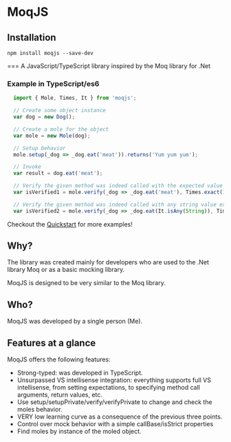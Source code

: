 MoqJS
===

## Installation
```
npm install moqjs --save-dev
```
===
A JavaScript/TypeScript library inspired by the Moq library for .Net

### Example in TypeScript/es6
```javascript
  import { Mole, Times, It } from 'moqjs';

  // Create some object instance
  var dog = new Dog();

  // Create a mole for the object
  var mole = new Mole(dog);

  // Setup behavior
  mole.setup(_dog => _dog.eat('meat')).returns('Yum yum yum');

  // Invoke
  var result = dog.eat('meat');

  // Verify the given method was indeed called with the expected value exactly once
  var isVerified1 = mole.verify(_dog => _dog.eat('meat'), Times.exact(1));

  // Verify the given method was indeed called with any string value exactly once
  var isVerified2 = mole.verify(_dog => _dog.eat(It.isAny(String)), Times.exact(1));
```

Checkout the [Quickstart](https://github.com/slavik57/moqjs/wiki/Quickstart) for more examples!

## Why?

The library was created mainly for developers who are used to the .Net library Moq or as a basic mocking library.

MoqJS is designed to be very similar to the Moq library.

## Who?

MoqJS was developed by a single person (Me).

## Features at a glance
MoqJS offers the following features:
  * Strong-typed: was developed in TypeScript.
  * Unsurpassed VS intellisense integration: everything supports full VS intellisense, from setting expectations, to specifying method call arguments, return values, etc.
  * Use setup/setupPrivate/verify/verifyPrivate to change and check the moles behavior.
  * VERY low learning curve as a consequence of the previous three points.
  * Control over mock behavior with a simple callBase/isStrict properties
  * Find moles by instance of the moled object.
